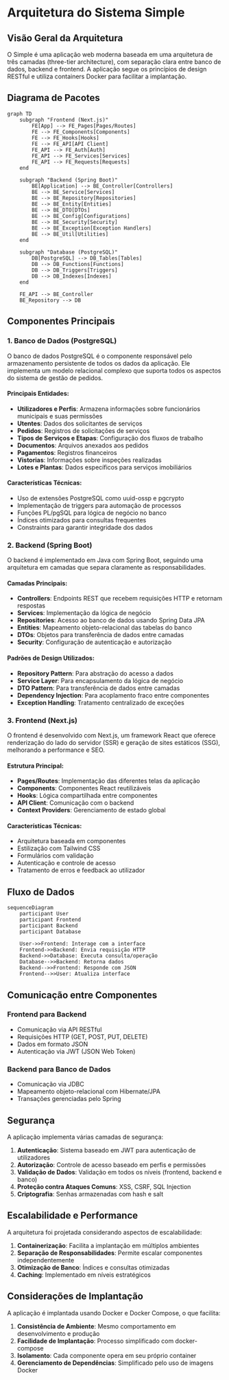# Arquitetura do Sistema Simple

## Visão Geral da Arquitetura

O Simple é uma aplicação web moderna baseada em uma arquitetura de três camadas (three-tier architecture), com separação clara entre banco de dados, backend e frontend. A aplicação segue os princípios de design RESTful e utiliza containers Docker para facilitar a implantação.

## Diagrama de Pacotes

```mermaid
graph TD
    subgraph "Frontend (Next.js)"
        FE[App] --> FE_Pages[Pages/Routes]
        FE --> FE_Components[Components]
        FE --> FE_Hooks[Hooks]
        FE --> FE_API[API Client]
        FE_API --> FE_Auth[Auth]
        FE_API --> FE_Services[Services]
        FE_API --> FE_Requests[Requests]
    end

    subgraph "Backend (Spring Boot)"
        BE[Application] --> BE_Controller[Controllers]
        BE --> BE_Service[Services]
        BE --> BE_Repository[Repositories]
        BE --> BE_Entity[Entities]
        BE --> BE_DTO[DTOs]
        BE --> BE_Config[Configurations]
        BE --> BE_Security[Security]
        BE --> BE_Exception[Exception Handlers]
        BE --> BE_Util[Utilities]
    end

    subgraph "Database (PostgreSQL)"
        DB[PostgreSQL] --> DB_Tables[Tables]
        DB --> DB_Functions[Functions]
        DB --> DB_Triggers[Triggers]
        DB --> DB_Indexes[Indexes]
    end

    FE_API --> BE_Controller
    BE_Repository --> DB
```

## Componentes Principais

### 1. Banco de Dados (PostgreSQL)

O banco de dados PostgreSQL é o componente responsável pelo armazenamento persistente de todos os dados da aplicação. Ele implementa um modelo relacional complexo que suporta todos os aspectos do sistema de gestão de pedidos.

#### Principais Entidades:
- **Utilizadores e Perfis**: Armazena informações sobre funcionários municipais e suas permissões
- **Utentes**: Dados dos solicitantes de serviços
- **Pedidos**: Registros de solicitações de serviços
- **Tipos de Serviços e Etapas**: Configuração dos fluxos de trabalho
- **Documentos**: Arquivos anexados aos pedidos
- **Pagamentos**: Registros financeiros
- **Vistorias**: Informações sobre inspeções realizadas
- **Lotes e Plantas**: Dados específicos para serviços imobiliários

#### Características Técnicas:
- Uso de extensões PostgreSQL como uuid-ossp e pgcrypto
- Implementação de triggers para automação de processos
- Funções PL/pgSQL para lógica de negócio no banco
- Índices otimizados para consultas frequentes
- Constraints para garantir integridade dos dados

### 2. Backend (Spring Boot)

O backend é implementado em Java com Spring Boot, seguindo uma arquitetura em camadas que separa claramente as responsabilidades.

#### Camadas Principais:
- **Controllers**: Endpoints REST que recebem requisições HTTP e retornam respostas
- **Services**: Implementação da lógica de negócio
- **Repositories**: Acesso ao banco de dados usando Spring Data JPA
- **Entities**: Mapeamento objeto-relacional das tabelas do banco
- **DTOs**: Objetos para transferência de dados entre camadas
- **Security**: Configuração de autenticação e autorização

#### Padrões de Design Utilizados:
- **Repository Pattern**: Para abstração do acesso a dados
- **Service Layer**: Para encapsulamento da lógica de negócio
- **DTO Pattern**: Para transferência de dados entre camadas
- **Dependency Injection**: Para acoplamento fraco entre componentes
- **Exception Handling**: Tratamento centralizado de exceções

### 3. Frontend (Next.js)

O frontend é desenvolvido com Next.js, um framework React que oferece renderização do lado do servidor (SSR) e geração de sites estáticos (SSG), melhorando a performance e SEO.

#### Estrutura Principal:
- **Pages/Routes**: Implementação das diferentes telas da aplicação
- **Components**: Componentes React reutilizáveis
- **Hooks**: Lógica compartilhada entre componentes
- **API Client**: Comunicação com o backend
- **Context Providers**: Gerenciamento de estado global

#### Características Técnicas:
- Arquitetura baseada em componentes
- Estilização com Tailwind CSS
- Formulários com validação
- Autenticação e controle de acesso
- Tratamento de erros e feedback ao utilizador

## Fluxo de Dados

```mermaid
sequenceDiagram
    participant User
    participant Frontend
    participant Backend
    participant Database
    
    User->>Frontend: Interage com a interface
    Frontend->>Backend: Envia requisição HTTP
    Backend->>Database: Executa consulta/operação
    Database-->>Backend: Retorna dados
    Backend-->>Frontend: Responde com JSON
    Frontend-->>User: Atualiza interface
```

## Comunicação entre Componentes

### Frontend para Backend
- Comunicação via API RESTful
- Requisições HTTP (GET, POST, PUT, DELETE)
- Dados em formato JSON
- Autenticação via JWT (JSON Web Token)

### Backend para Banco de Dados
- Comunicação via JDBC
- Mapeamento objeto-relacional com Hibernate/JPA
- Transações gerenciadas pelo Spring

## Segurança

A aplicação implementa várias camadas de segurança:

1. **Autenticação**: Sistema baseado em JWT para autenticação de utilizadores
2. **Autorização**: Controle de acesso baseado em perfis e permissões
3. **Validação de Dados**: Validação em todos os níveis (frontend, backend e banco)
4. **Proteção contra Ataques Comuns**: XSS, CSRF, SQL Injection
5. **Criptografia**: Senhas armazenadas com hash e salt

## Escalabilidade e Performance

A arquitetura foi projetada considerando aspectos de escalabilidade:

1. **Containerização**: Facilita a implantação em múltiplos ambientes
2. **Separação de Responsabilidades**: Permite escalar componentes independentemente
3. **Otimização de Banco**: Índices e consultas otimizadas
4. **Caching**: Implementado em níveis estratégicos

## Considerações de Implantação

A aplicação é implantada usando Docker e Docker Compose, o que facilita:

1. **Consistência de Ambiente**: Mesmo comportamento em desenvolvimento e produção
2. **Facilidade de Implantação**: Processo simplificado com docker-compose
3. **Isolamento**: Cada componente opera em seu próprio container
4. **Gerenciamento de Dependências**: Simplificado pelo uso de imagens Docker
